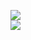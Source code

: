 [![](https://img.shields.io/badge/Made%20With-Github%20Spray-lightgrey.svg?style=for-the-badge&logo=github)](https://github.com/Annihil/github-spray#29483)  
[![](https://i.imgur.com/2DrTn0Z.gif)](https://github.com/Annihil/github-spray)